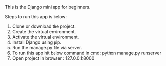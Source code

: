This is the Django mini app for beginners.

Steps to run this app is below:
1. Clone or download the project.
2. Create the virtual environment.
3. Activate the virtual environment.
4. Install Django using pip.
5. Run the manage.py file via server.
6. To run this app hit below command in cmd: python manage.py runserver
7. Open project in browser : 127.0.0.1:8000
